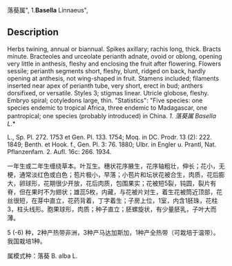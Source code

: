 落葵属",
1.**Basella** Linnaeus",

## Description
Herbs twining, annual or biannual. Spikes axillary; rachis long, thick. Bracts minute. Bracteoles and urceolate perianth adnate, ovoid or oblong, opening very little in anthesis, fleshy and enclosing the fruit after flowering. Flowers sessile; perianth segments short, fleshy, blunt, ridged on back, hardly opening at anthesis, not wing-shaped in fruit. Stamens included; filaments inserted near apex of perianth tube, very short, erect in bud; anthers dorsifixed, or versatile. Styles 3; stigmas linear. Utricle globose, fleshy. Embryo spiral; cotyledons large, thin.
  "Statistics": "Five species: one species endemic to tropical Africa, three endemic to Madagascar, one pantropical; one species (probably introduced) in China.
**1. 落葵属* Basella L.**

L., Sp. Pl. 272. 1753 et Gen. Pl. 133. 1754; Moq. in DC. Prodr. 13 (2): 222. 1849; Benth. et Hook. f., Gen. Pl. 3: 76. 1880; Ulbr. in Engler u. Prantl, Nat. Pflanzenfam. 2. Aufl. 16c: 266. 1934.

一年生或二年生缠绕草本。叶互生。穗状花序腋生，花序轴粗壮，伸长；花小，无梗，通常淡红色或白色；苞片极小，早落；小苞片和坛状花被合生，肉质，花后膨大，卵球形，花期很少开放，花后肉质，包围果实；花被短5裂，钝圆，裂片有脊，但在果时不为翅状；雄蕊5枚，内藏，与花被片对生，着生花被筒近顶部，花丝很短，在芽中直立，花药背着，丁字着生；子房上位，1室，内含1胚珠，花柱3，柱头线形。胞果球形，肉质；种子直立；胚螺旋状，有少量胚乳，子叶大而薄。

5 (-6) 种，2种产热带非洲，3种产马达加斯加，1种产全热带（可栽培于温带）。我国栽培1种。

属模式种：落葵 B. alba L.
